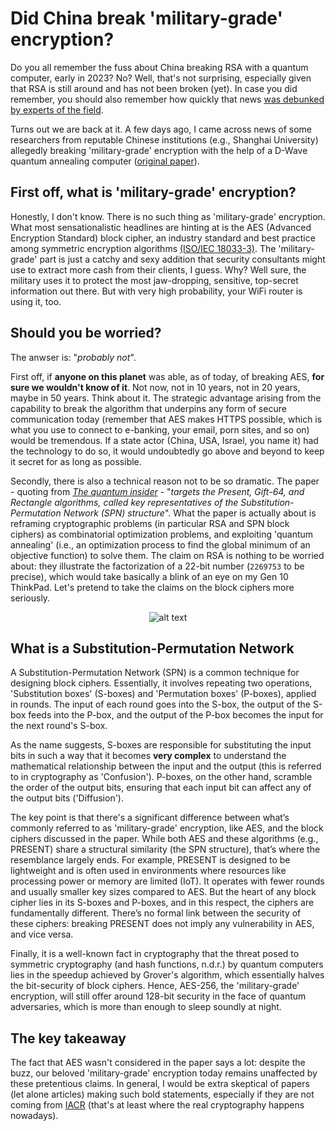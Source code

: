 # Did China break 'military-grade' encryption?
Do you all remember the fuss about China breaking RSA with a quantum computer, early in 2023? No? Well, that's not surprising, especially given that RSA is still around and has not been broken (yet). In case you did remember, you should also remember how quickly that news [was debunked by experts of the field](https://scottaaronson.blog/?p=6957).

Turns out we are back at it. A few days ago, I came across news of some researchers from reputable Chinese institutions (e.g., Shanghai University) allegedly breaking 'military-grade' encryption with the help of a D-Wave quantum annealing computer ([original paper](http://cjc.ict.ac.cn/online/onlinepaper/wc-202458160402.pdf)).

## First off, what is 'military-grade' encryption?
Honestly, I don't know. There is no such thing as 'military-grade' encryption. What most sensationalistic headlines are hinting at is the AES (Advanced Encryption Standard) block cipher, an industry standard and best practice among symmetric encryption algorithms [(ISO/IEC 18033-3)](https://www.iso.org/standard/54531.html). The 'military-grade' part is just a catchy and sexy addition that security consultants might use to extract more cash from their clients, I guess. Why? Well sure, the military uses it to protect the most jaw-dropping, sensitive, top-secret information out there. But with very high probability, your WiFi router is using it, too.

## Should you be worried?
The anwser is: "*probably not*".

First off, if **anyone on this planet** was able, as of today, of breaking AES, **for sure we wouldn't know of it**. Not now, not in 10 years, not in 20 years, maybe in 50 years. 
Think about it. The strategic advantage arising from the capability to break the algorithm that underpins any form of secure communication today (remember that AES makes HTTPS possible, which is what you use to connect to e-banking, your email, porn sites, and so on) would be tremendous. If a state actor (China, USA, Israel, you name it) had the technology to do so, it would undoubtedly go above and beyond to keep it secret for as long as possible.

Secondly, there is also a technical reason not to be so dramatic. The paper - quoting from [*The quantum insider*](https://thequantuminsider.com/2024/10/11/chinese-scientists-report-using-quantum-computer-to-hack-military-grade-encryption/) - "*targets the Present, Gift-64, and Rectangle algorithms, called key representatives of the Substitution-Permutation Network (SPN) structure*". What the paper is actually about is reframing cryptographic problems (in particular RSA and SPN block ciphers) as combinatorial optimization problems, and exploiting 'quantum annealing' (i.e., an optimization process to find the global minimum of an objective function) to solve them.
The claim on RSA is nothing to be worried about: they illustrate the factorization of a 22-bit number (`2269753` to be precise), which would take basically a blink of an eye on my Gen 10 ThinkPad. Let's pretend to take the claims on the block ciphers more seriously.

<div style="display: flex; justify-content: center;">
  <img src="/assets/images/spn.jpg" alt="alt text" title="Substitution-Permutation Network" style="max-width: 100%; height: auto;" />
</div>


## What is a Substitution-Permutation Network
A Substitution-Permutation Network (SPN) is a common technique for designing block ciphers. Essentially, it involves repeating two operations, 'Substitution boxes' (S-boxes) and 'Permutation boxes' (P-boxes), applied in rounds. The input of each round goes into the S-box, the output of the S-box feeds into the P-box, and the output of the P-box becomes the input for the next round's S-box.

As the name suggests, S-boxes are responsible for substituting the input bits in such a way that it becomes **very complex** to understand the mathematical relationship between the input and the output (this is referred to in cryptography as 'Confusion'). P-boxes, on the other hand, scramble the order of the output bits, ensuring that each input bit can affect any of the output bits ('Diffusion').

The key point is that there's a significant difference between what’s commonly referred to as 'military-grade' encryption, like AES, and the block ciphers discussed in the paper. While both AES and these algorithms (e.g., PRESENT) share a structural similarity (the SPN structure), that’s where the resemblance largely ends. For example, PRESENT is designed to be lightweight and is often used in environments where resources like processing power or memory are limited (IoT). It operates with fewer rounds and usually smaller key sizes compared to AES. But the heart of any block cipher lies in its S-boxes and P-boxes, and in this respect, the ciphers are fundamentally different. There’s no formal link between the security of these ciphers: breaking PRESENT does not imply any vulnerability in AES, and vice versa.

Finally, it is a well-known fact in cryptography that the threat posed to symmetric cryptography (and hash functions, n.d.r.) by quantum computers lies in the speedup achieved by Grover's algorithm, which essentially halves the bit-security of block ciphers. Hence, AES-256, the 'military-grade' encryption, will still offer around 128-bit security in the face of quantum adversaries, which is more than enough to sleep soundly at night.

## The key takeaway
The fact that AES wasn't considered in the paper says a lot: despite the buzz, our beloved 'military-grade' encryption today remains unaffected by these pretentious claims. In general, I would be extra skeptical of papers (let alone articles) making such bold statements, especially if they are not coming from [IACR](https://iacr.org/) (that's at least where the real cryptography happens nowadays).